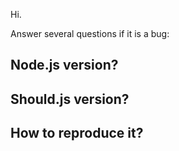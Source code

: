 Hi.

Answer several questions if it is a bug:

## Node.js version?

## Should.js version?

## How to reproduce it?
